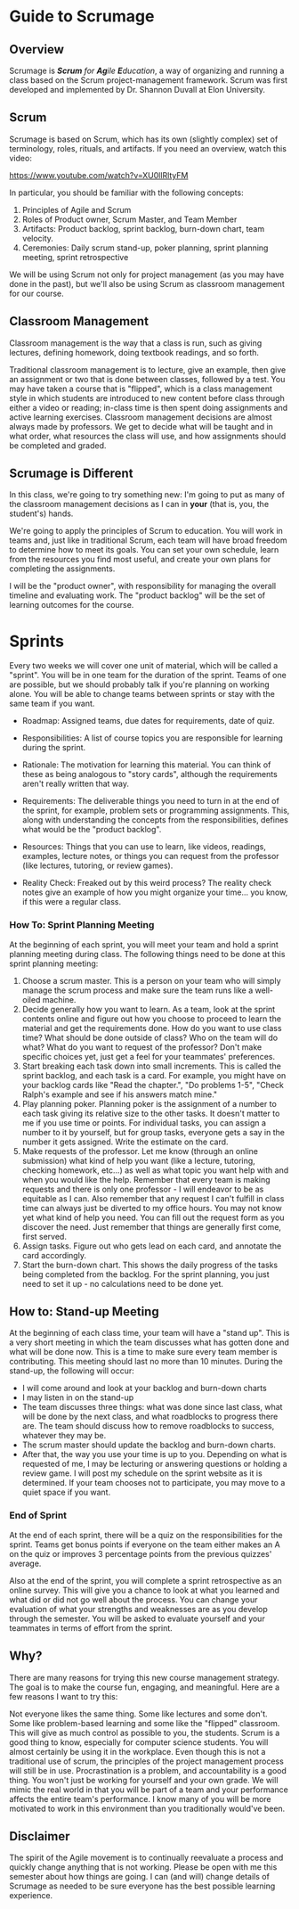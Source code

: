 # Guide to Scrumage

## Overview

Scrumage is ***Scrum** for **Ag**ile **E**ducation*, a way of organizing and running a class based on the Scrum project-management
framework. Scrum was first developed and implemented by Dr. Shannon Duvall at Elon University.

## Scrum
Scrumage is based on Scrum, which has its own (slightly complex) set of terminology, roles, rituals, and artifacts. If you need an overview, watch this video:

https://www.youtube.com/watch?v=XU0llRltyFM

In particular, you should be familiar with the following concepts:

1. Principles of Agile and Scrum
2. Roles of Product owner, Scrum Master, and Team Member
3. Artifacts: Product backlog, sprint backlog, burn-down chart, team velocity.
4. Ceremonies: Daily scrum stand-up, poker planning, sprint planning meeting, sprint retrospective

We will be using Scrum not only for project management (as you may have done in the past), but we'll also be using Scrum as classroom management for our course.  

## Classroom Management
Classroom management is the way that a class is run, such as giving lectures, defining homework, doing textbook readings, and so forth.

Traditional classroom management is to lecture, give an example, then give an assignment or two that is done between classes, followed by a test.  You may have taken a course that is "flipped", which is a class management style in which students are introduced to new content before class through either a video or reading; in-class time is then spent doing assignments and active learning exercises. Classroom management decisions are almost always made by professors. We get to decide what will be taught and in what order, what resources the class will use, and how assignments should be completed and graded.

## Scrumage is Different
In this class, we're going to try something new: I'm going to put as many of the classroom management decisions as I can in **your** (that is, you, the student's) hands. 

We're going to apply the principles of Scrum to education. You will work in teams and, just like in traditional Scrum, each team will have broad freedom to determine how to meet its goals. You can set your own schedule, learn from the resources you find most useful, and create your own plans for completing the assignments.

I will be the "product owner", with responsibility for managing the overall timeline and evaluating work. The "product backlog" will be the set of learning outcomes for the course.

# Sprints
Every two weeks we will cover one unit of material, which will be called a "sprint".  You will be in one team for the duration of the sprint. Teams of one are possible, but we should probably talk if you're planning on working alone. You will be able to change teams between sprints or stay with the same team if you want.

- Roadmap: Assigned teams, due dates for requirements, date of quiz.

- Responsibilities: A list of course topics you are responsible for learning during the sprint.

- Rationale: The motivation for learning this material.  You can think of these as being analogous to "story cards", although the requirements aren't really written that way.

- Requirements: The deliverable things you need to turn in at the end of the sprint, for example, problem sets or programming assignments. This, along with understanding the concepts from the responsibilities, defines what would be the "product backlog".

- Resources: Things that you can use to learn, like videos, readings, examples, lecture notes, or things you can request from the professor (like lectures, tutoring, or review games).

- Reality Check: Freaked out by this weird process?  The reality check notes give an example of how you might organize your time... you know, if this were a regular class.

### How To: Sprint Planning Meeting
 At the beginning of each sprint, you will meet your team and hold a sprint planning meeting during class.  The following things need to be done at this sprint planning meeting:

1. Choose a scrum master.  This is a person on your team who will simply manage the scrum process and make sure the team runs like a well-oiled machine.  
2. Decide generally how you want to learn.  As a team, look at the sprint contents online and figure out how you choose to proceed to learn the material and get the requirements done. How do you want to use class time?  What should be done outside of class?  Who on the team will do what?  What do you want to request of the professor?  Don't make specific choices yet, just get a feel for your teammates' preferences.
3. Start breaking each task down into small increments.  This is called the sprint backlog, and each task is a card.  For example, you might have on your backlog cards like "Read the chapter.", "Do problems 1-5", "Check Ralph's example and see if his answers match mine."
4. Play planning poker.  Planning poker is the assignment of a number to each task giving its relative size to the other tasks.  It doesn't matter to me if you use time or points.  For individual tasks, you can assign a number to it by yourself, but for group tasks, everyone gets a say in the number it gets assigned.  Write the estimate on the card.
5. Make requests of the professor.  Let me know (through an online submission) what kind of help you want (like a lecture, tutoring, checking homework, etc...) as well as what topic you want help with and when you would like the help.  Remember that every team is making requests and there is only one professor - I will endeavor to be as equitable as I can.  Also remember that any request I can't fulfill in class time can always just be diverted to my office hours.  You may not know yet what kind of help you need.  You can fill out the request form as you discover the need.  Just remember that things are generally first come, first served.
6. Assign tasks.  Figure out who gets lead on each card, and annotate the card accordingly.
7. Start the burn-down chart.  This shows the daily progress of the tasks being completed from the backlog.  For the sprint planning, you just need to set it up - no calculations need to be done yet.
## How to: Stand-up Meeting
At the beginning of each class time, your team will have a "stand up".  This is a very short meeting in which the team discusses what has gotten done and what will be done now.  This is a time to make sure every team member is contributing.  This meeting should last no more than 10 minutes.  During the stand-up, the following will occur:

* I will come around and look at your backlog and burn-down charts
* I may listen in on the stand-up
* The team discusses three things: what was done since last class, what will be done by the next class, and what roadblocks to progress there are.  The team should discuss how to remove roadblocks to success, whatever they may be.
* The scrum master should update the backlog and burn-down charts.
* After that, the way you use your time is up to you.  Depending on what is requested of me, I may be lecturing or answering questions or holding a review game.  I will post my schedule on the sprint website as it is determined.  If your team chooses not to participate, you may move to a quiet space if you want.

### End of Sprint
At the end of each sprint, there will be a quiz on the responsibilities for the sprint.  Teams get bonus points if everyone on the team either makes an A on the quiz or improves 3 percentage points from the previous quizzes' average.

Also at the end of the sprint, you will complete a sprint retrospective as an online survey.  This will give you a chance to look at what you learned and what did or did not go well about the process.  You can change your evaluation of what your strengths and weaknesses are as you develop through the semester. You will be asked to evaluate yourself and your teammates in terms of effort from the sprint.  

## Why?
There are many reasons for trying this new course management strategy.  The goal is to make the course fun, engaging, and meaningful.  Here are a few reasons I want to try this:

Not everyone likes the same thing.  Some like lectures and some don't.  Some like problem-based learning and some like the "flipped" classroom.  This will give as much control as possible to you, the students.
Scrum is a good thing to know, especially for computer science students.  You will almost certainly be using it in the workplace.  Even though this is not a traditional use of scrum, the principles of the project management process will still be in use.
Procrastination is a problem, and accountability is a good thing.  You won't just be working for yourself and your own grade.  We will mimic the real world in that you will be part of a team and your performance affects the entire team's performance.  I know many of you will be more motivated to work in this environment than you traditionally would've been.

## Disclaimer
The spirit of the Agile movement is to continually reevaluate a process and quickly change anything that is not working.  Please be open with me this semester about how things are going.  I can (and will) change details of Scrumage as needed to be sure everyone has the best possible learning experience.
